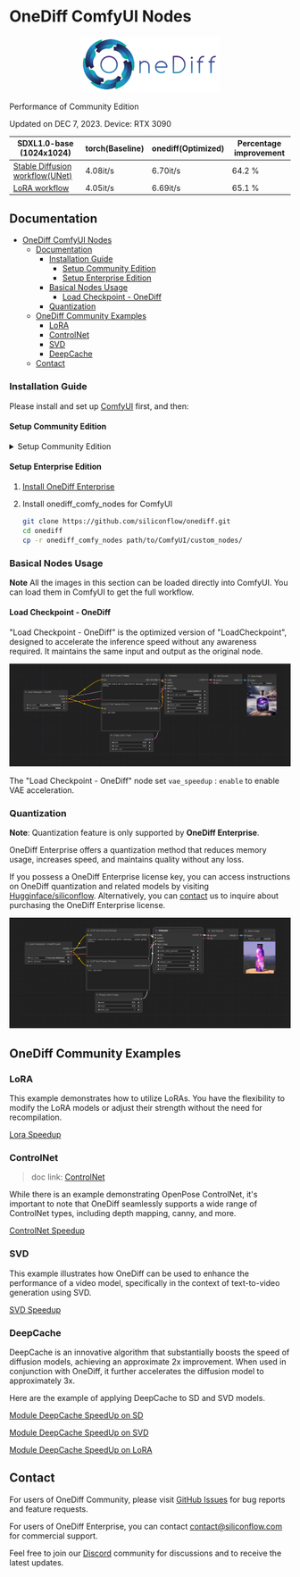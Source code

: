 # OneDiff ComfyUI Nodes

<p align="center">
<img src="../imgs/onediff_logo.png" height="100">
</p>

Performance of Community Edition

Updated on DEC 7, 2023. Device: RTX 3090

| SDXL1.0-base (1024x1024)                                       | torch(Baseline) | onediff(Optimized) | Percentage improvement |
| -------------------------------------------------------------- | --------------- | ------------------ | ---------------------- |
| [Stable Diffusion workflow(UNet)](workflows/model-speedup.png) | 4.08it/s        | 6.70it/s           | 64.2 %                 |
| [LoRA workflow](workflows/model-speedup-lora.png)              | 4.05it/s        | 6.69it/s           | 65.1 %                 |

## Documentation

- [OneDiff ComfyUI Nodes](#onediff-comfyui-nodes)
  - [Documentation](#documentation)
    - [Installation Guide](#installation-guide)
      - [Setup Community Edition](#setup-community-edition)
      - [Setup Enterprise Edition](#setup-enterprise-edition)
    - [Basical Nodes Usage](#basical-nodes-usage)
      - [Load Checkpoint - OneDiff](#load-checkpoint---onediff)
    - [Quantization](#quantization)
  - [OneDiff Community Examples](#onediff-community-examples)
    - [LoRA](#lora)
    - [ControlNet](#controlnet)
    - [SVD](#svd)
    - [DeepCache](#deepcache)
  - [Contact](#contact)


### Installation Guide

Please install and set up [ComfyUI](https://github.com/comfyanonymous/ComfyUI) first, and then:

#### Setup Community Edition

<details close>
<summary>Setup Community Edition</summary>

1. Install OneFlow Community
  * Install OneFlow Community(CUDA 11.x)

    ```bash
    pip install --pre oneflow -f https://oneflow-pro.oss-cn-beijing.aliyuncs.com/branch/community/cu118
    ```

  * Install OneFlow Community(CUDA 12.x)

    ```bash
    pip install --pre oneflow -f https://oneflow-pro.oss-cn-beijing.aliyuncs.com/branch/community/cu121
    ```
2. Install OneDiff
    ```bash
    git clone https://github.com/siliconflow/onediff.git
    cd onediff && pip install -e .
    ```

3. Install onediff_comfy_nodes for ComfyUI

    ```bash
    cd onediff
    cp -r onediff_comfy_nodes path/to/ComfyUI/custom_nodes/
    ```

</details>

#### Setup Enterprise Edition

1. [Install OneDiff Enterprise](../README_ENTERPRISE.md#install-onediff-enterprise)

2. Install onediff_comfy_nodes for ComfyUI
    ```bash
    git clone https://github.com/siliconflow/onediff.git
    cd onediff 
    cp -r onediff_comfy_nodes path/to/ComfyUI/custom_nodes/
    ```

</details>


### Basical Nodes Usage

**Note** All the images in this section can be loaded directly into ComfyUI. You can load them in ComfyUI to get the full workflow.

#### Load Checkpoint - OneDiff

"Load Checkpoint - OneDiff" is the optimized version of "LoadCheckpoint", designed to accelerate the inference speed without any awareness required. It maintains the same input and output as the original node.

![](workflows/model-speedup.png)


The "Load Checkpoint - OneDiff" node  set `vae_speedup` :  `enable` to enable VAE acceleration.


### Quantization

**Note**: Quantization feature is only supported by **OneDiff Enterprise**.

OneDiff Enterprise offers a quantization method that reduces memory usage, increases speed, and maintains quality without any loss.

If you possess a OneDiff Enterprise license key, you can access instructions on OneDiff quantization and related models by visiting [Hugginface/siliconflow](https://huggingface.co/siliconflow). Alternatively, you can [contact](#contact) us to inquire about purchasing the OneDiff Enterprise license.

![](workflows/onediff_quant_base.png)


## OneDiff Community Examples 

### LoRA                  

This example demonstrates how to utilize LoRAs. You have the flexibility to modify the LoRA models or adjust their strength without the need for recompilation.

[Lora Speedup](workflows/model-speedup-lora.png)

### ControlNet

> doc link: [ControlNet](https://github.com/siliconflow/onediff/tree/main/onediff_comfy_nodes/workflows/ControlNet)


While there is an example demonstrating OpenPose ControlNet, it's important to note that OneDiff seamlessly supports a wide range of ControlNet types, including depth mapping, canny, and more. 

[ControlNet Speedup](workflows/ControlNet/controlnet_onediff.png)

### SVD

This example illustrates how OneDiff can be used to enhance the performance of a video model, specifically in the context of text-to-video generation using SVD.

[SVD Speedup](workflows/text-to-video-speedup.png)

### DeepCache

DeepCache is an innovative algorithm that substantially boosts the speed of diffusion models, achieving an approximate 2x improvement. When used in conjunction with OneDiff, it further accelerates the diffusion model to approximately 3x.

Here are the example of applying DeepCache to SD and SVD models.

[Module DeepCache SpeedUp on SD](workflows/deep-cache.png)

[Module DeepCache SpeedUp on SVD](workflows/svd-deepcache.png)

[Module DeepCache SpeedUp on LoRA](workflows/lora_deepcache/README.md) 

## Contact

For users of OneDiff Community, please visit [GitHub Issues](https://github.com/siliconflow/onediff/issues) for bug reports and feature requests.

For users of OneDiff Enterprise, you can contact contact@siliconflow.com for commercial support.

Feel free to join our [Discord](https://discord.gg/RKJTjZMcPQ) community for discussions and to receive the latest updates.
